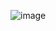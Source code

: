 ![image](https://user-images.githubusercontent.com/60664218/112390528-3892ce80-8cd5-11eb-9a49-ccaef80421ba.png)
